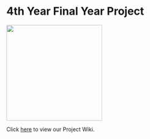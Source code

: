 # 4th Year Final Year Project

<img src="https://github.com/gerardnaughton7/4th-Year-Final-Year-Project/blob/master/Digs/src/assets/imgs/digs.png" width="250" height="250">  

Click [here](https://github.com/gerardnaughton7/4th-Year-Final-Year-Project/wiki) to view our Project Wiki.